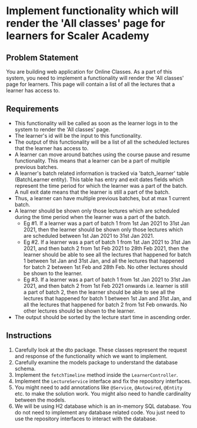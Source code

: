 # Implement functionality which will render the 'All classes' page for learners for Scaler Academy

## Problem Statement

You are building web application for Online Classes. As a part of this system, you need to implement a functionality will render the 'All classes' page for learners. This page will contain a list of all the lectures that a learner has access to.

## Requirements

* This functionality will be called as soon as the learner logs in to the system to render the 'All classes' page.
* The learner's id will be the input to this functionality.
* The output of this functionality will be a list of all the scheduled lectures that the learner has access to.
* A learner can move around batches using the course pause and resume functionality. This means that a learner can be a part of multiple previous batches.
* A learner's batch related information is tracked via 'batch_learner' table (BatchLearner entity). This table has entry and exit dates fields which represent the time period for which the learner was a part of the batch. A null exit date means that the learner is still a part of the batch.
* Thus, a learner can have multiple previous batches, but at max 1 current batch.
* A learner should be shown only those lectures which are scheduled during the time period when the learner was a part of the batch. 
  * Eg #1. If a learner was a part of batch 1 from 1st Jan 2021 to 31st Jan 2021, then the learner should be shown only those lectures which are scheduled between 1st Jan 2021 to 31st Jan 2021.
  * Eg #2. If a learner was a part of batch 1 from 1st Jan 2021 to 31st Jan 2021, and then batch 2 from 1st Feb 2021 to 28th Feb 2021, then the learner should be able to see all the lectures that happened for batch 1 between 1st Jan and 31st Jan, and all the lectures that happened for batch 2 between 1st Feb and 28th Feb. No other lectures should be shown to the learner.
  * Eg #3. If a learner was a part of batch 1 from 1st Jan 2021 to 31st Jan 2021, and then batch 2 from 1st Feb 2021 onwards i.e. learner is still a part of batch 2, then the learner should be able to see all the lectures that happened for batch 1 between 1st Jan and 31st Jan, and all the lectures that happened for batch 2 from 1st Feb onwards. No other lectures should be shown to the learner.
* The output should be sorted by the lecture start time in ascending order.


## Instructions
1. Carefully look at the dto package. These classes represent the request and response of the functionality which we want to implement.
2. Carefully examine the models package to understand the database schema.
3. Implement the `fetchTimeline` method inside the `LearnerController`.
4. Implement the `LectureService` interface and fix the repository interfaces.
5. You might need to add annotations like `@Service`, `@Autowired`, `@Entity` etc. to make the solution work. You might also need to handle cardinality between the models.
6. We will be using H2 database which is an in-memory SQL database. You do not need to implement any database related code. You just need to use the repository interfaces to interact with the database.